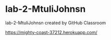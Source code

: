 # lab-2-MtuliJohnsn
lab-2-MtuliJohnsn created by GitHub Classroom

https://mighty-coast-37212.herokuapp.com/  


